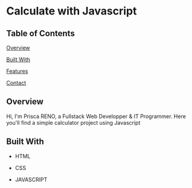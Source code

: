 # Calculate with Javascript

## Table of Contents

[Overview](#overview)

[Built With](#built-with)

[Features](#features)

[Contact](#contact)

## Overview
Hi, 
I'm Prisca RENO, a Fullstack Web Developper & IT Programmer.
Here you'll find a simple calculator project using Javascript

## Built With
* HTML

* CSS

* JAVASCRIPT

